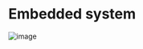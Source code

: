 # Embedded system
![image](https://user-images.githubusercontent.com/94602114/174530471-346712f6-7a65-407c-8b5b-036c20de6f16.png)

